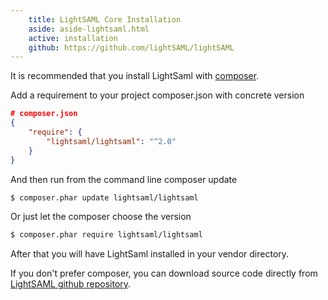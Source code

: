 ```yaml
---
    title: LightSAML Core Installation
    aside: aside-lightsaml.html
    active: installation
    github: https://github.com/lightSAML/lightSAML
---
```



It is recommended that you install LightSaml with [composer](https://getcomposer.org/).

Add a requirement to your project composer.json with concrete version

```json
# composer.json
{
    "require": {
        "lightsaml/lightsaml": "^2.0"
    }
}
```

And then run from the command line composer update

```bash
$ composer.phar update lightsaml/lightsaml
```

Or just let the composer choose the version

```bash
$ composer.phar require lightsaml/lightsaml
```

After that you will have LightSaml installed in your vendor directory.

If you don't prefer composer, you can download source code directly from
[LightSAML github repository](https://github.com/lightSAML/lightSAML).
